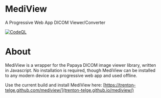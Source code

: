 # MediView
A Progressive Web App DICOM Viewer/Converter

[![CodeQL](https://github.com/trenton-telge/MediView/actions/workflows/codeql-analysis.yml/badge.svg)](https://github.com/trenton-telge/MediView/actions/workflows/codeql-analysis.yml)

# About

MediView is a wrapper for the Papaya DICOM image viewer library, written in Javascript. No installation is required, though MediView can be installed to any modern device as a progressive web app and used offline.

Use the current build and install MediView here: [https://trenton-telge.github.com/mediview/](trenton-telge.github.io/mediview/)
